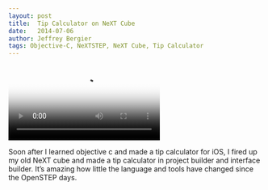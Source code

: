 ```yaml
---
layout: post
title:  Tip Calculator on NeXT Cube
date:   2014-07-06
author: Jeffrey Bergier
tags: Objective-C, NeXTSTEP, NeXT Cube, Tip Calculator
---
```


<video class="cartwheel" poster="cocoaassets/cartwheelvideoplaceholder.png" autoplay="" loop="">
	<source src="{{ site.baseurl }}/assets/2014-07-06-Tip-Calculator-on-NeXT-Cube-01.mp4" type="video/mp4">
		Unfortunately, your browser does not support the video tag. 
		<a href="{{ site.baseurl }}/assets/2014-07-06-Tip-Calculator-on-NeXT-Cube-01.mp4">Click to download the video.</a>
</video>

Soon after I learned objective c and made a tip calculator for iOS, I fired up my old NeXT cube and made a tip calculator in project builder and interface builder. It’s amazing how little the language and tools have changed since the OpenSTEP days.